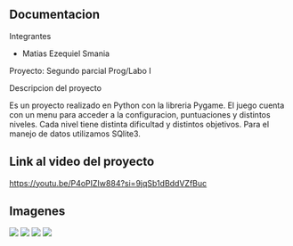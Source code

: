 Documentacion
----------------------------

Integrantes

- Matias Ezequiel Smania

Proyecto: Segundo parcial Prog/Labo I

Descripcion del proyecto

Es un proyecto realizado en Python con la libreria Pygame. El juego cuenta con un menu para acceder a la configuracion, puntuaciones y distintos niveles. Cada nivel tiene distinta dificultad y distintos objetivos. Para el manejo de datos utilizamos SQlite3.


Link al video del proyecto
----------------------------

https://youtu.be/P4oPIZIw884?si=9jqSb1dBddVZfBuc


Imagenes
----------------------------
![](https://github.com/SmaniaMatias20/SegundoParcialProg/blob/master/Modules/Assets/Images/menu.png)
![](https://github.com/SmaniaMatias20/SegundoParcialProg/blob/master/Modules/Assets/Images/level_one.png)
![](https://github.com/SmaniaMatias20/SegundoParcialProg/blob/master/Modules/Assets/Images/level_two.png)
![](https://github.com/SmaniaMatias20/SegundoParcialProg/blob/master/Modules/Assets/Images/level_three.png)



